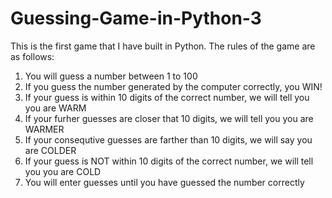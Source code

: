 # Guessing-Game-in-Python-3
This is the first game that I have built in Python. The rules of the game are as follows:
1. You will guess a number between 1 to 100
2. If you guess the number generated by the computer correctly, you WIN!
3. If your guess is within 10 digits of the correct number, we will tell you you are WARM
4. If your furher guesses are closer that 10 digits, we will tell you you are WARMER
5. If your consequtive guesses are farther than 10 digits, we will say you are COLDER
6. If your guess is NOT within 10 digits of the correct number, we will tell you you are COLD
7. You will enter guesses until you have guessed the number correctly

